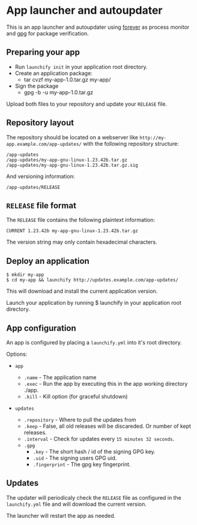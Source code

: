 
# App launcher and autoupdater

This is an app launcher and autoupdater using
[forever](https://github.com/foreverjs) as process monitor and
[gpg](https://www.gnupg.org/) for package verification.

## Preparing your app

* Run `launchify init` in your application root directory.
* Create an application package:
  * tar cvzf my-app-1.0.tar.gz my-app/
* Sign the package
  * gpg -b -u <your key id> my-app-1.0.tar.gz

Upload both files to your repository and update your `RELEASE` file.

## Repository layout

The repository should be located on a webserver like 
`http://my-app.example.com/app-updates/` with the following 
repository structure:

    /app-updates
    /app-updates/my-app-gnu-linux-1.23.42b.tar.gz
    /app-updates/my-app-gnu-linux-1.23.42b.tar.gz.sig

And versioning information:

    /app-updates/RELEASE

## `RELEASE` file format

The `RELEASE` file contains the following plaintext information:

    CURRENT 1.23.42b my-app-gnu-linux-1.23.42b.tar.gz
    
The version string may only contain hexadecimal characters.

## Deploy an application
    
    $ mkdir my-app
    $ cd my-app && launchify http://updates.example.com/app-updates/
    
This will download and install the current application version.

Launch your application by running
    $ launchify 
in your application root directory.

## App configuration

An app is configured by placing a `launchify.yml` into it's root directory.

Options:

* `app`
  * `.name`     - The application name
  * `.exec`     - Run the app by executing this in the app working directory ./app.
  * `.kill`     - Kill option (for graceful shutdown)

* `updates`
  * `.repository` - Where to pull the updates from
  * `.keep`       - False, all old releases will be discareded. Or number of kept releases.
  * `.interval`   - Check for updates every `15 minutes 32 seconds`.
  * `.gpg`
    * `.key` - The short hash / id of the signing GPG key.
    * `.uid` - The signing users GPG uid.
    * `.fingerprint` - The gpg key fingerprint.


## Updates

The updater will periodicaly check the `RELEASE` file as configured
in the `launchify.yml` file and will download the current version.

The launcher will restart the app as needed.






